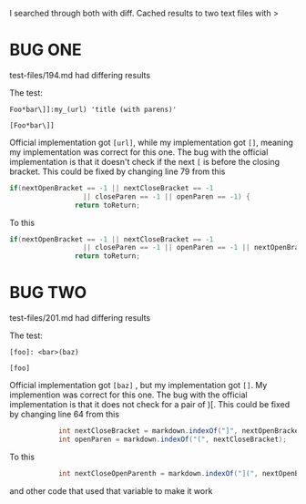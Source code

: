 I searched through both with diff. Cached results to two text files with >


# BUG ONE
test-files/194.md had differing results

The test:
```
Foo*bar\]]:my_(url) 'title (with parens)'

[Foo*bar\]]
```


Official implementation got `[url]`, while my implementation got `[]`, meaning my implementation was correct for this one. The bug with the official implementation is that it doesn't check if the next `[` is before the closing bracket. This could be fixed by changing line 79 from this
```java
if(nextOpenBracket == -1 || nextCloseBracket == -1
                  || closeParen == -1 || openParen == -1) {
                return toReturn;
```

To this
```java
if(nextOpenBracket == -1 || nextCloseBracket == -1
                  || closeParen == -1 || openParen == -1 || nextOpenBracket > openParen) {
                return toReturn;
```



# BUG TWO
test-files/201.md had differing results

The test:
```
[foo]: <bar>(baz)

[foo]
```

Official implementation got `[baz]` , but my implementation got `[]`. My implemention was correct for this one. The bug with the official implementation is that it does not check for a pair of )[. This could be fixed by changing line 64 from this
```java
            int nextCloseBracket = markdown.indexOf("]", nextOpenBracket);
            int openParen = markdown.indexOf("(", nextCloseBracket);
```

To this
```java
            int nextCloseOpenParenth = markdown.indexOf("](", nextOpenBracket);
```
and other code that used that variable to make it work